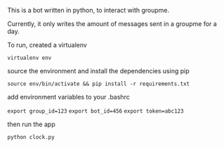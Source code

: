 This is a bot written in python, to interact with groupme.

Currently, it only writes the amount of messages sent in a groupme for a day.

To run, created a virtualenv

`virtualenv env`

source the environment and install the dependencies using pip

`source env/bin/activate && pip install -r requirements.txt`

add environment variables to your .bashrc

`export group_id=123`
`export bot_id=456`
`export token=abc123`

then run the app

`python clock.py`

